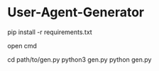 # User-Agent-Generator

pip install -r requirements.txt

open cmd

cd path/to/gen.py
python3 gen.py
python gen.py
